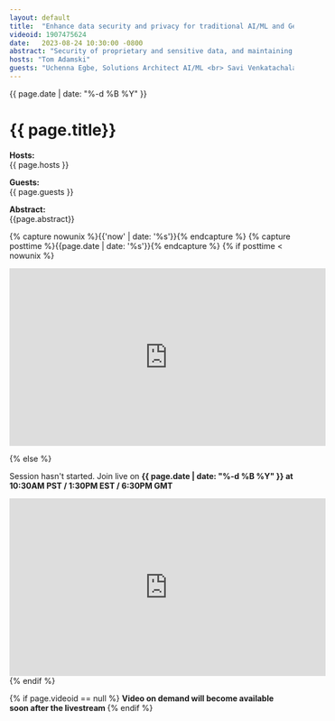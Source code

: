 ```yaml
---
layout: default
title:  "Enhance data security and privacy for traditional AI/ML and Generative AI workloads with AWS PrivateLink service."
videoid: 1907475624
date:   2023-08-24 10:30:00 -0800
abstract: "Security of proprietary and sensitive data, and maintaining data privacy while continuing to access AWS services and third-party applications has been top of mind for customers and this is bolstered by the emergence of Generative AI capabilities. AWS PrivateLink provides secure, private connectivity to AWS services, SaaS applications, and customer's own applications/services. With PrivateLink AWS customer data doesn’t cross the public internet and stays within AWS private network. This allows for better security, reduced data processing costs, and improved performance with lower latency and higher throughput. In this session learn more about AWS PrivateLink service followed by a demo of PrivateLink for Amazon SagaMaker."
hosts: "Tom Adamski"
guests: "Uchenna Egbe, Solutions Architect AI/ML <br> Savi Venkatachalapathy, Senior Networking Specialist"
---
```

{{ page.date | date: "%-d %B %Y" }}

<h1> {{ page.title}} </h1>

<p><b> Hosts: </b> <br> {{ page.hosts }}  </p>
<p><b> Guests: </b> <br> {{ page.guests }}  </p>
<p> <b> Abstract: </b> <br> {{page.abstract}} </p>



{% capture nowunix %}{{'now' | date: '%s'}}{% endcapture %}
{% capture posttime %}{{page.date | date: '%s'}}{% endcapture %}
{% if posttime < nowunix %}   
<div class="video-container">
    <iframe src="https://player.twitch.tv/?video={{ page.videoid }}&parent=www.theroutingloop.net&parent=127.0.0.1&autoplay=false" height="315" width="560" allowfullscreen="" frameborder="0">
    </iframe>
</div>
 
{% else %}
<p>Session hasn't started. Join live on <b>{{ page.date | date: "%-d %B %Y" }} at 10:30AM PST / 1:30PM EST / 6:30PM GMT  </b><p>
<div class="video-container">
    <iframe src="https://player.twitch.tv/?channel=aws&parent=www.theroutingloop.net&parent=127.0.0.1&autoplay=false" height="315" width="560" allowfullscreen="" frameborder="0">
    </iframe>
</div>
{% endif %}


{% if page.videoid == null %}
<b> Video on demand will become available soon after the livestream </b>
{% endif %}
